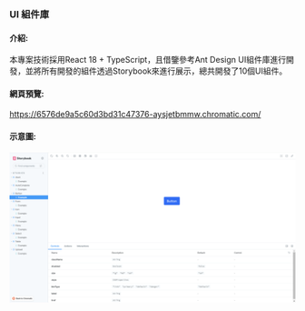 ### UI 組件庫

#### 介紹:

本專案技術採用React 18 + TypeScript，且借鑒參考Ant Design UI組件庫進行開發，並將所有開發的組件透過Storybook來進行展示，總共開發了10個UI組件。

#### 網頁預覽:

https://6576de9a5c60d3bd31c47376-aysjetbmmw.chromatic.com/

#### 示意圖:
![Storybook](https://github.com/ShenDing1125/UI-Components/blob/main/%E9%9D%9C%E6%85%8B%E8%B3%87%E6%BA%90/Pictures/UI-Storybook.png)
